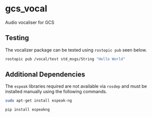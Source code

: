 # gcs_vocal
Audio vocaliser for GCS

## Testing
The vocalizer package can be tested using `rostopic pub` seen below.
```bash
rostopic pub /vocal/test std_msgs/String "Hello World"
```

## Additional Dependencies
The `espeak` libraries required are not available via `rosdep` and must be installed manually using the following commands.
```bash
sudo apt-get install espeak-ng
```
```bash
pip install espeakng
```
